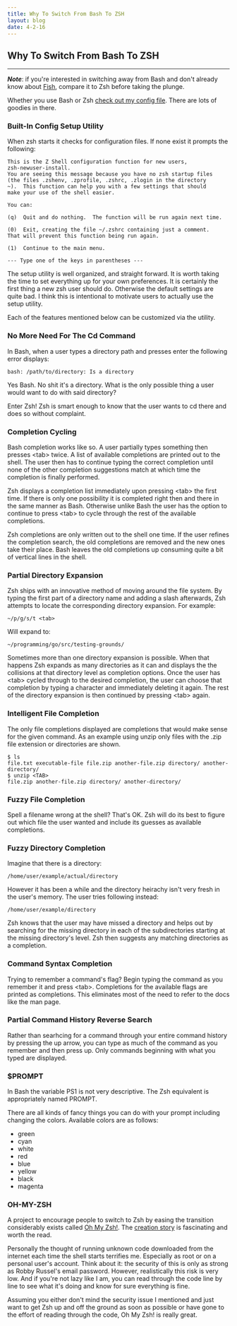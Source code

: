```yaml
---
title: Why To Switch From Bash To ZSH
layout: blog
date: 4-2-16
---
```

## Why To Switch From Bash To ZSH
------

_**Note**_: if you're interested in switching away from Bash and don't already know about [Fish](https://fishshell.com/), compare it to Zsh before taking the plunge.

Whether you use Bash or Zsh [check out my config file](https://github.com/spyrosoft/.files/blob/master/.zshrc). There are lots of goodies in there.

### Built-In Config Setup Utility

When zsh starts it checks for configuration files. If none exist it prompts the following:

    This is the Z Shell configuration function for new users,
    zsh-newuser-install.
    You are seeing this message because you have no zsh startup files
    (the files .zshenv, .zprofile, .zshrc, .zlogin in the directory
    ~).  This function can help you with a few settings that should
    make your use of the shell easier.
    
    You can:
    
    (q)  Quit and do nothing.  The function will be run again next time.
    
    (0)  Exit, creating the file ~/.zshrc containing just a comment.
    That will prevent this function being run again.
    
    (1)  Continue to the main menu.
    
    --- Type one of the keys in parentheses ---

The setup utility is well organized, and straight forward. It is worth taking the time to set everything up for your own preferences. It is certainly the first thing a new zsh user should do. Otherwise the default settings are quite bad. I think this is intentional to motivate users to actually use the setup utility.

Each of the features mentioned below can be customized via the utility.


### No More Need For The Cd Command

In Bash, when a user types a directory path and presses enter the following error displays:

    bash: /path/to/directory: Is a directory

Yes Bash. No shit it's a directory. What is the only possible thing a user would want to do with said directory?

Enter Zsh! Zsh is smart enough to know that the user wants to cd there and does so without complaint.


### Completion Cycling

Bash completion works like so. A user partially types something then presses \<tab> twice. A list of available completions are printed out to the shell. The user then has to continue typing the correct completion until none of the other completion suggestions match at which time the completion is finally performed.

Zsh displays a completion list immediately upon pressing \<tab> the first time. If there is only one possibility it is completed right then and there in the same manner as Bash. Otherwise unlike Bash the user has the option to continue to press \<tab> to cycle through the rest of the available completions.

Zsh completions are only written out to the shell one time. If the user refines the completion search, the old completions are removed and the new ones take their place. Bash leaves the old completions up consuming quite a bit of vertical lines in the shell.


### Partial Directory Expansion

Zsh ships with an innovative method of moving around the file system. By typing the first part of a directory name and adding a slash afterwards, Zsh attempts to locate the corresponding directory expansion. For example:

    ~/p/g/s/t <tab>

Will expand to:

    ~/programming/go/src/testing-grounds/

Sometimes more than one directory expansion is possible. When that happens Zsh expands as many directories as it can and displays the the collisions at that directory level as completion options. Once the user has \<tab> cycled through to the desired completion, the user can choose that completion by typing a character and immediately deleting it again. The rest of the directory expansion is then continued by pressing \<tab> again.


### Intelligent File Completion

The only file completions displayed are completions that would make sense for the given command. As an example using unzip only files with the .zip file extension or directories are shown.

    $ ls
	file.txt executable-file file.zip another-file.zip directory/ another-directory/
	$ unzip <TAB>
	file.zip another-file.zip directory/ another-directory/


### Fuzzy File Completion

Spell a filename wrong at the shell? That's OK. Zsh will do its best to figure out which file the user wanted and include its guesses as available completions.


### Fuzzy Directory Completion

Imagine that there is a directory:

    /home/user/example/actual/directory

However it has been a while and the directory heirachy isn't very fresh in the user's memory. The user tries following instead:

    /home/user/example/directory

Zsh knows that the user may have missed a directory and helps out by searching for the missing directory in each of the subdirectories starting at the missing directory's level. Zsh then suggests any matching directories as a completion.


### Command Syntax Completion

Trying to remember a command's flag? Begin typing the command as you remember it and press \<tab>. Completions for the available flags are printed as completions. This eliminates most of the need to refer to the docs like the man page.


### Partial Command History Reverse Search

Rather than searhcing for a command through your entire command history by pressing the up arrow, you can type as much of the command as you remember and then press up. Only commands beginning with what you typed are displayed.


### $PROMPT

In Bash the variable PS1 is not very descriptive. The Zsh equivalent is appropriately named PROMPT.

There are all kinds of fancy things you can do with your prompt including changing the colors. Available colors are as follows:

* green
* cyan
* white
* red
* blue
* yellow
* black
* magenta


### OH-MY-ZSH

A project to encourage people to switch to Zsh by easing the transition considerably exists called [Oh My Zsh!](https://github.com/robbyrussell/oh-my-zsh). The [creation story](https://medium.com/@robbyrussell/d-oh-my-zsh-af99ca54212c) is fascinating and worth the read.

Personally the thought of running unknown code downloaded from the internet each time the shell starts terrifies me. Especially as root or on a personal user's account. Think about it: the security of this is only as strong as Robby Russel's email password. However, realistically this risk is very low. And if you're not lazy like I am, you can read through the code line by line to see what it's doing and know for sure everything is fine.

Assuming you either don't mind the security issue I mentioned and just want to get Zsh up and off the ground as soon as possible or have gone to the effort of reading through the code, Oh My Zsh! is really great.